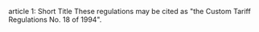 article 1: Short Title
These regulations may be cited as &quot;the Custom Tariff Regulations No. 18 of 1994&quot;.
<ul>
</ul>